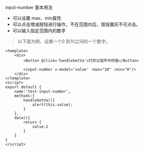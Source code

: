 input-number 基本用法 

- 可以设置 max、min属性
- 可以点击增减按钮进行操作，不在范围内后，按钮置灰不可点击。
- 可以输入指定范围内的数字

>以下面为例，设置一个0 到10之间的一个数字。

```vue
<template>
    <div>
        <Button @click='handleGetVa'>打印父组件中的值</Button>
        
        <input-number v-model='value' :max="10" :min="0"/>
    </div>
</template>
<script>
export default {
    name:'test-input-number',
    methods:{
        handleGetVa(){
            alert(this.value);
        }
    },
    data(){
        return {
            value:2
        }
    }
}
</script>
```